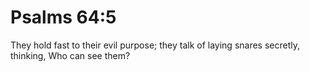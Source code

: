 # Psalms 64:5

They hold fast to their evil purpose; they talk of laying snares secretly, thinking, Who can see them?

